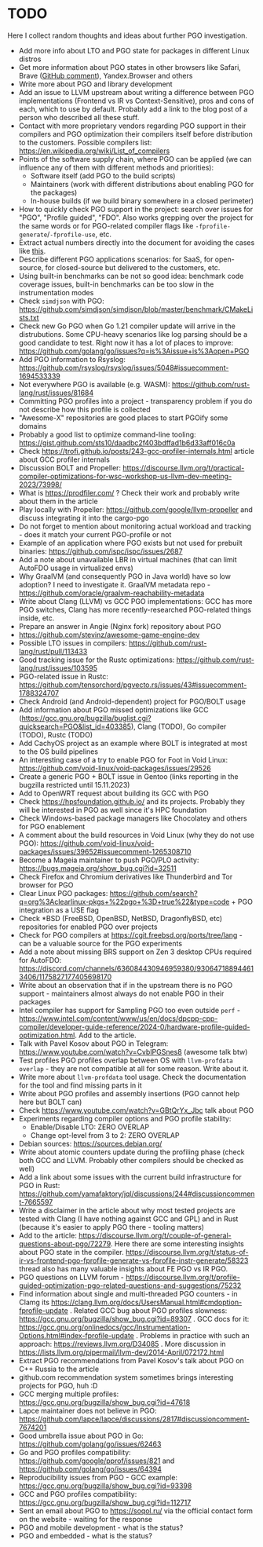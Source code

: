 # TODO

Here I collect random thoughts and ideas about further PGO investigation.

* Add more info about LTO and PGO state for packages in different Linux distros
* Get more information about PGO states in other browsers like Safari, Brave ([GitHub comment](https://github.com/brave/brave-browser/issues/20560#issuecomment-1658782341)), Yandex.Browser and others
* Write more about PGO and library development
* Add an issue to LLVM upstream about writing a difference between PGO implementations (Frontend vs IR vs Context-Sensitive), pros and cons of each, which to use by default. Probably add a link to the blog post of a person who described all these stuff.
* Contact with more proprietary vendors regarding PGO support in their compilers and PGO optimization their compilers itself before distribution to the customers. Possible compilers list: https://en.wikipedia.org/wiki/List_of_compilers
* Points of the software supply chain, where PGO can be applied (we can influence any of them with different methods and priorities):
  - Software itself (add PGO to the build scripts)
  - Maintainers (work with different distributions about enabling PGO for the packages)
  - In-house builds (if we build binary somewhere in a closed perimeter)
* How to quickly check PGO support in the project: search over issues for "PGO", "Profile guided", "FDO". Also works grepping over the project for the same words or for PGO-related compiler flags like `-fprofile-generate`/`-fprofile-use`, etc.
* Extract actual numbers directly into the document for avoiding the cases like [this](https://github.com/facebook/mariana-trench/issues/137#issuecomment-1658195725).
* Describe different PGO applications scenarios: for SaaS, for open-source, for closed-source but delivered to the customers, etc.
* Using built-in benchmarks can be not so good idea: benchmark code coverage issues, built-in benchmarks can be too slow in the instrumentation modes
* Check `simdjson` with PGO: https://github.com/simdjson/simdjson/blob/master/benchmark/CMakeLists.txt
* Check new Go PGO when Go 1.21 compiler update will arrive in the distrubutions. Some CPU-heavy scenarios like log parsing should be a good candidate to test. Right now it has a lot of places to improve: https://github.com/golang/go/issues?q=is%3Aissue+is%3Aopen+PGO
* Add PGO information to Rsyslog: https://github.com/rsyslog/rsyslog/issues/5048#issuecomment-1694533339
* Not everywhere PGO is available (e.g. WASM): https://github.com/rust-lang/rust/issues/81684
* Committing PGO profiles into a project - transparency problem if you do not describe how this profile is collected
* "Awesome-X" repositories are good places to start PGOify some domains
* Probably a good list to optimize command-line tooling: https://gist.github.com/sts10/daadbc2f403bdffad1b6d33aff016c0a
* Check https://trofi.github.io/posts/243-gcc-profiler-internals.html article about GCC profiler internals
* Discussion BOLT and Propeller: https://discourse.llvm.org/t/practical-compiler-optimizations-for-wsc-workshop-us-llvm-dev-meeting-2023/73998/
* What is https://prodfiler.com/ ? Check their work and probably write about them in the article
* Play locally with Propeller: https://github.com/google/llvm-propeller and discuss integrating it into the cargo-pgo
* Do not forget to mention about monitoring actual workload and tracking - does it match your current PGO-profile or not
* Example of an application where PGO exists but not used for prebuilt binaries: https://github.com/ispc/ispc/issues/2687
* Add a note about unavailable LBR in virtual machines (that can limit AutoFDO usage in virtualized envs)
* Why GraalVM (and consequently PGO in Java world) have so low adoption? I need to investigate it. GraalVM metadata repo - https://github.com/oracle/graalvm-reachability-metadata
* Write about Clang (LLVM) vs GCC PGO implementations: GCC has more PGO switches, Clang has more recently-researched PGO-related things inside, etc.
* Prepare an answer in Angie (Nginx fork) repository about PGO
* https://github.com/stevinz/awesome-game-engine-dev
* Possible LTO issues in compilers: https://github.com/rust-lang/rust/pull/113433
* Good tracking issue for the Rustc optimizations: https://github.com/rust-lang/rust/issues/103595
* PGO-related issue in Rustc: https://github.com/tensorchord/pgvecto.rs/issues/43#issuecomment-1788324707
* Check Android (and Android-dependent) project for PGO/BOLT usage
* Add information about PGO missed optimizations like GCC (https://gcc.gnu.org/bugzilla/buglist.cgi?quicksearch=PGO&list_id=403385), Clang (TODO), Go compiler (TODO), Rustc (TODO)
* Add CachyOS project as an example where BOLT is integrated at most to the OS build pipelines
* An interesting case of a try to enable PGO for Foot in Void Linux: https://github.com/void-linux/void-packages/issues/29526
* Create a generic PGO + BOLT issue in Gentoo (links reporting in the bugzilla restricted until 15.11.2023)
* Add to OpenWRT request about building its GCC with PGO
* Check https://hpsfoundation.github.io/ and its projects. Probably they will be interested in PGO as well since it's HPC foundation
* Check Windows-based package managers like Chocolatey and others for PGO enablement
* A comment about the build resources in Void Linux (why they do not use PGO): https://github.com/void-linux/void-packages/issues/39652#issuecomment-1265308710
* Become a Mageia maintainer to push PGO/PLO activity: https://bugs.mageia.org/show_bug.cgi?id=32511
* Check Firefox and Chromium derivatives like Thunderbird and Tor browser for PGO
* Clear Linux PGO packages: https://github.com/search?q=org%3Aclearlinux-pkgs+%22pgo+%3D+true%22&type=code + PGO integration as a USE flag
* Check *BSD (FreeBSD, OpenBSD, NetBSD, DragonflyBSD, etc) repositories for enabled PGO over projects
* Check for PGO compilers at https://cgit.freebsd.org/ports/tree/lang - can be a valuable source for the PGO experiments
* Add a note about missing BRS support on Zen 3 desktop CPUs required for AutoFDO: https://discord.com/channels/636084430946959380/930647188944613406/1175827177405698170
* Write about an observation that if in the upstream there is no PGO support - maintainers almost always do not enable PGO in their packages
* Intel compiler has support for Sampling PGO too even outside `perf` - https://www.intel.com/content/www/us/en/docs/dpcpp-cpp-compiler/developer-guide-reference/2024-0/hardware-profile-guided-optimization.html. Add to the article.
* Talk with Pavel Kosov about PGO in Telegram: https://www.youtube.com/watch?v=CvbIPGSnes8 (awesome talk btw)
* Test profiles PGO profiles overlap between OS with `llvm-profdata overlap` - they are not compatible at all for some reason. Write about it.
* Write more about `llvm-profdata` tool usage. Check the documentation for the tool and find missing parts in it
* Write about PGO profiles and assembly insertions (PGO cannot help here but BOLT can)
* Check https://www.youtube.com/watch?v=GBtQrYx_Jbc talk about PGO
* Experiments regarding compiler options and PGO profile stability:
  - Enable/Disable LTO: ZERO OVERLAP
  - Change opt-level from 3 to 2: ZERO OVERLAP
* Debian sources: https://sources.debian.org/
* Write about atomic counters update during the profiling phase (check both GCC and LLVM. Probably other compilers should be checked as well)
* Add a link about some issues with the current build infrastructure for PGO in Rust: https://github.com/yamafaktory/jql/discussions/244#discussioncomment-7665597
* Write a disclaimer in the article about why most tested projects are tested with Clang (I have nothing against GCC and GPL) and in Rust (because it's easier to apply PGO there - tooling matters)
* Add to the article: https://discourse.llvm.org/t/couple-of-general-questions-about-pgo/72279. Here there are some interesting insights about PGO state in the compiler. https://discourse.llvm.org/t/status-of-ir-vs-frontend-pgo-fprofile-generate-vs-fprofile-instr-generate/58323 thread also has many valuable insights about FE PGO vs IR PGO.
* PGO questions on LLVM forum - https://discourse.llvm.org/t/profile-guided-optimization-pgo-related-questions-and-suggestions/75232
* Find information about single and multi-threaded PGO counters - in Clamg its https://clang.llvm.org/docs/UsersManual.html#cmdoption-fprofile-update . Related GCC bug about PGO profiles slowness: https://gcc.gnu.org/bugzilla/show_bug.cgi?id=89307 . GCC docs for it: https://gcc.gnu.org/onlinedocs/gcc/Instrumentation-Options.html#index-fprofile-update . Problems in practice with such an approach: https://reviews.llvm.org/D34085 . More discussion in https://lists.llvm.org/pipermail/llvm-dev/2014-April/072172.html
* Extract PGO recommendations from Pavel Kosov's talk about PGO on C++ Russia to the article
* github.com recommendation system sometimes brings interesting projects for PGO, huh :D
* GCC merging multiple profiles: https://gcc.gnu.org/bugzilla/show_bug.cgi?id=47618
* Lapce maintainer does not believe in PGO: https://github.com/lapce/lapce/discussions/2817#discussioncomment-7674201
* Good umbrella issue about PGO in Go: https://github.com/golang/go/issues/62463
* Go and PGO profiles compatibility: https://github.com/google/pprof/issues/821 and https://github.com/golang/go/issues/64394
* Reproducibility issues from PGO - GCC example: https://gcc.gnu.org/bugzilla/show_bug.cgi?id=93398
* GCC and PGO profiles compatibility: https://gcc.gnu.org/bugzilla/show_bug.cgi?id=112717
* Sent an email about PGO to https://soqol.ru/ via the official contact form on the website - waiting for the response
* PGO and mobile development - what is the status?
* PGO and embedded - what is the status?
